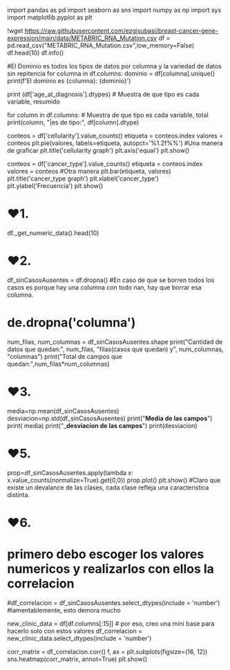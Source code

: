 import pandas as pd
import seaborn as sns
import numpy as np
import sys
import matplotlib.pyplot as plt

!wget https://raw.githubusercontent.com/ezgisubasi/breast-cancer-gene-expression/main/data/METABRIC_RNA_Mutation.csv
df = pd.read_csv("METABRIC_RNA_Mutation.csv",low_memory=False)
df.head(10)
df.info()

#El Dominio es todos los tipos de datos por columna y la variedad de datos sin repitencia
for columna in df.columns:
  dominio = df[columna].unique()
  print(f'El dominio es {columna}: {dominio}')

print (df['age_at_diagnosis'].dtypes) # Muestra de que tipo es cada variable, resumido

for column in df.columns: # Muestra de que tipo es cada variable, total
    print(column, "|es de tipo:", df[column].dtype)


conteos = df['cellularity'].value_counts()
etiqueta = conteos.index
valores = conteos
plt.pie(valores, labels=etiqueta, autopct='%1.2f%%')             #Una manera de graficar
plt.title('cellularity graph')
plt.axis('equal')
plt.show()

conteos = df['cancer_type'].value_counts()
etiqueta = conteos.index
valores = conteos                                            #Otra manera
plt.bar(etiqueta, valores)
plt.title('cancer_type graph')
plt.xlabel('cancer_type')
plt.ylabel('Frecuencia')
plt.show()

#   ♥1.
df._get_numeric_data().head(10)

#   ♥2.
df_sinCasosAusentes = df.dropna() #En caso de que se borren todos los casos es porque hay una columna con todo nan, hay que borrar esa columna.
# de.dropna('columna')
num_filas, num_columnas = df_sinCasosAusentes.shape
print("Cantidad de datos que  quedan:", num_filas, "filas(casos que quedan) y", num_columnas, "columnas")
print("Total de campos que quedan:",num_filas*num_columnas)

#   ♥3.
media=np.mean(df_sinCasosAusentes)
desviacion=np.std(df_sinCasosAusentes)
print("____Media de las campos____")
print( media)
print("_____desviacion de las campos____")
print(desviacion)

#   ♥5.
prop=df_sinCasosAusentes.apply(lambda x: x.value_counts(normalize=True).get(0,0))
prop.plot()
plt.show()         #Claro que existe un devalance de las clases, cada clase refleja una caracteristica distinta.


#   ♥6.
# primero debo escoger los valores numericos y realizarlos con ellos la correlacion
#df_correlacion = df_sinCasosAusentes.select_dtypes(include = 'number') #lamentablemente, esto demora mucho

new_clinic_data = df[df.columns[:15]] # por eso, creo una mini base para hacerlo solo con estos valores
df_correlacion = new_clinic_data.select_dtypes(include = 'number')

corr_matrix = df_correlacion.corr()
f, ax = plt.subplots(figsize=(16, 12))
sns.heatmap(corr_matrix, annot=True)
plt.show()